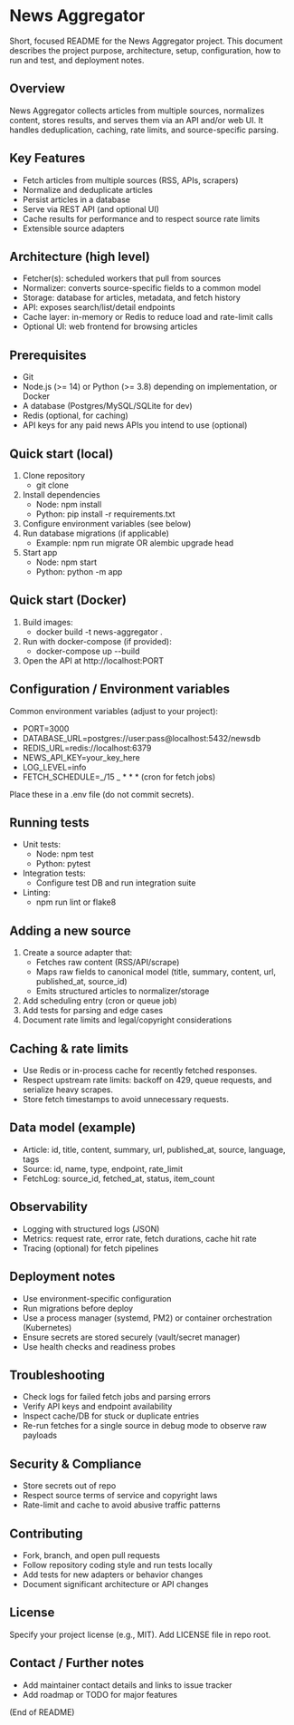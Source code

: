 # News Aggregator

Short, focused README for the News Aggregator project. This document describes the project purpose, architecture, setup, configuration, how to run and test, and deployment notes.

## Overview

News Aggregator collects articles from multiple sources, normalizes content, stores results, and serves them via an API and/or web UI. It handles deduplication, caching, rate limits, and source-specific parsing.

## Key Features

- Fetch articles from multiple sources (RSS, APIs, scrapers)
- Normalize and deduplicate articles
- Persist articles in a database
- Serve via REST API (and optional UI)
- Cache results for performance and to respect source rate limits
- Extensible source adapters

## Architecture (high level)

- Fetcher(s): scheduled workers that pull from sources
- Normalizer: converts source-specific fields to a common model
- Storage: database for articles, metadata, and fetch history
- API: exposes search/list/detail endpoints
- Cache layer: in-memory or Redis to reduce load and rate-limit calls
- Optional UI: web frontend for browsing articles

## Prerequisites

- Git
- Node.js (>= 14) or Python (>= 3.8) depending on implementation, or Docker
- A database (Postgres/MySQL/SQLite for dev)
- Redis (optional, for caching)
- API keys for any paid news APIs you intend to use (optional)

## Quick start (local)

1. Clone repository
   - git clone <repo-url>
2. Install dependencies
   - Node: npm install
   - Python: pip install -r requirements.txt
3. Configure environment variables (see below)
4. Run database migrations (if applicable)
   - Example: npm run migrate OR alembic upgrade head
5. Start app
   - Node: npm start
   - Python: python -m app

## Quick start (Docker)

1. Build images:
   - docker build -t news-aggregator .
2. Run with docker-compose (if provided):
   - docker-compose up --build
3. Open the API at http://localhost:PORT

## Configuration / Environment variables

Common environment variables (adjust to your project):

- PORT=3000
- DATABASE_URL=postgres://user:pass@localhost:5432/newsdb
- REDIS_URL=redis://localhost:6379
- NEWS_API_KEY=your_key_here
- LOG_LEVEL=info
- FETCH_SCHEDULE=_/15 _ \* \* \* (cron for fetch jobs)

Place these in a .env file (do not commit secrets).

## Running tests

- Unit tests:
  - Node: npm test
  - Python: pytest
- Integration tests:
  - Configure test DB and run integration suite
- Linting:
  - npm run lint or flake8

## Adding a new source

1. Create a source adapter that:
   - Fetches raw content (RSS/API/scrape)
   - Maps raw fields to canonical model (title, summary, content, url, published_at, source_id)
   - Emits structured articles to normalizer/storage
2. Add scheduling entry (cron or queue job)
3. Add tests for parsing and edge cases
4. Document rate limits and legal/copyright considerations

## Caching & rate limits

- Use Redis or in-process cache for recently fetched responses.
- Respect upstream rate limits: backoff on 429, queue requests, and serialize heavy scrapes.
- Store fetch timestamps to avoid unnecessary requests.

## Data model (example)

- Article: id, title, content, summary, url, published_at, source, language, tags
- Source: id, name, type, endpoint, rate_limit
- FetchLog: source_id, fetched_at, status, item_count

## Observability

- Logging with structured logs (JSON)
- Metrics: request rate, error rate, fetch durations, cache hit rate
- Tracing (optional) for fetch pipelines

## Deployment notes

- Use environment-specific configuration
- Run migrations before deploy
- Use a process manager (systemd, PM2) or container orchestration (Kubernetes)
- Ensure secrets are stored securely (vault/secret manager)
- Use health checks and readiness probes

## Troubleshooting

- Check logs for failed fetch jobs and parsing errors
- Verify API keys and endpoint availability
- Inspect cache/DB for stuck or duplicate entries
- Re-run fetches for a single source in debug mode to observe raw payloads

## Security & Compliance

- Store secrets out of repo
- Respect source terms of service and copyright laws
- Rate-limit and cache to avoid abusive traffic patterns

## Contributing

- Fork, branch, and open pull requests
- Follow repository coding style and run tests locally
- Add tests for new adapters or behavior changes
- Document significant architecture or API changes

## License

Specify your project license (e.g., MIT). Add LICENSE file in repo root.

## Contact / Further notes

- Add maintainer contact details and links to issue tracker
- Add roadmap or TODO for major features

(End of README)

